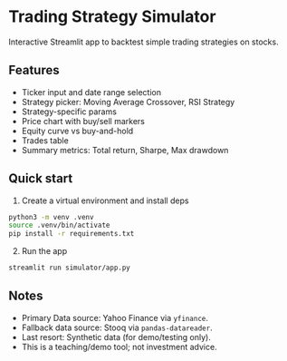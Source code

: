 # Trading Strategy Simulator

Interactive Streamlit app to backtest simple trading strategies on stocks.

## Features
- Ticker input and date range selection
- Strategy picker: Moving Average Crossover, RSI Strategy
- Strategy-specific params
- Price chart with buy/sell markers
- Equity curve vs buy-and-hold
- Trades table
- Summary metrics: Total return, Sharpe, Max drawdown

## Quick start

1. Create a virtual environment and install deps
```bash
python3 -m venv .venv
source .venv/bin/activate
pip install -r requirements.txt
```

2. Run the app
```bash
streamlit run simulator/app.py
```

## Notes
- Primary Data source: Yahoo Finance via `yfinance`.
- Fallback data source: Stooq via `pandas-datareader`.
- Last resort: Synthetic data (for demo/testing only). 
- This is a teaching/demo tool; not investment advice.
